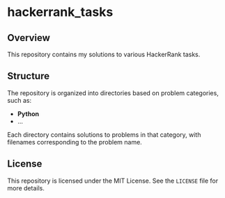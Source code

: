 # hackerrank_tasks
## Overview

This repository contains my solutions to various HackerRank tasks.

## Structure

The repository is organized into directories based on problem categories, such as:
- **Python**
- ...

Each directory contains solutions to problems in that category, with filenames corresponding to the problem name.

## License

This repository is licensed under the MIT License. See the `LICENSE` file for more details.

